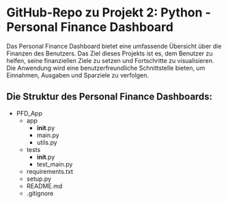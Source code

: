 # GitHub-Repo zu Projekt 2: Python - Personal Finance Dashboard

Das Personal Finance Dashboard bietet eine umfassende Übersicht über die Finanzen des Benutzers.
Das Ziel dieses Projekts ist es, dem Benutzer zu helfen, seine finanziellen Ziele zu setzen und Fortschritte zu visualisieren.
Die Anwendung wird eine benutzerfreundliche Schnittstelle bieten, um Einnahmen, Ausgaben und Sparziele zu verfolgen.

## Die Struktur des Personal Finance Dashboards:
- PFD_App
    - app
        - __init__.py
        - main.py
        - utils.py
    - tests
        - __init__.py
        - test_main.py
    - requirements.txt
    - setup.py
    - README.md
    - .gitignore

